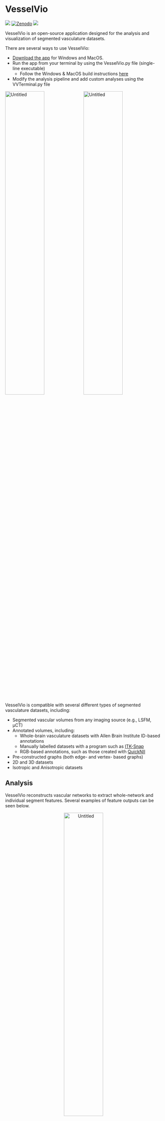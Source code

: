 # VesselVio
[![](https://img.shields.io/badge/Article-10.1016%2Fj.crmeth.2022.100189-blueviolet)](https://doi.org/10.1016/j.crmeth.2022.100189) [![Zenodo](https://img.shields.io/badge/Zenodo-10.5281%2Fzenodo.6147198-blue)](https://zenodo.org/badge/latestdoi/365252628) [![](https://img.shields.io/badge/Slack-Join%20us%20on%20Slack!-orange?logo=slack)](https://communityinviter.com/apps/vesselvio/join-vesselvio-on-slack)


VesselVio is an open-source application designed for the analysis and visualization of segmented vasculature datasets. 

There are several ways to use VesselVio:

- [Download the app](https://jacobbumgarner.github.io/VesselVio/Downloads.html) for Windows and MacOS.
- Run the app from your terminal by using the VesselVio.py file (single-line executable)
  - Follow the Windows & MacOS build instructions [here](https://jacobbumgarner.github.io/VesselVio/Build.html)
- Modify the analysis pipeline and add custom analyses using the VVTerminal.py file

<img align="center" width="50%" alt="Untitled" src="https://user-images.githubusercontent.com/70919881/149036341-2b1515ba-94f4-4c89-b774-10e70e5e65c1.png" /><img align="center" width="50%" alt="Untitled" src="https://user-images.githubusercontent.com/70919881/149036342-f8aecef3-84fe-4fe7-8e2e-4eac6d543795.png" />

VesselVio is compatible with several different types of segmented vasculature datasets, including:
- Segmented vascular volumes from any imaging source (e.g., LSFM, µCT)
- Annotated volumes, including:
  - Whole-brain vasculature datasets with Allen Brain Institute ID-based annotations
  - Manually labelled datasets with a program such as [ITK-Snap](http://www.itksnap.org/pmwiki/pmwiki.php)
  - RGB-based annotations, such as those created with [QuickNII](https://www.nitrc.org/projects/quicknii)
- Pre-constructed graphs (both edge- and vertex- based graphs)
- 2D and 3D datasets
- Isotropic and Anisotropic datasets


## Analysis
VesselVio reconstructs vascular networks to extract whole-network and individual segment features. Several examples of feature outputs can be seen below.

<p align="center">
  <img align="center" width="50%" alt="Untitled" src="https://user-images.githubusercontent.com/70919881/149639453-71c22b0a-7a0c-4c3f-8af5-f38aaf4027df.png" />
</p>

## Visualization
Visualization with VesselVio is made possible with [PyVista](https://github.com/pyvista/pyvista), an intuitive and high-level VTK package. Thanks to PyVista, users can easily visualize and examine their vasculature datasets with numerous options to create for accompanying figure images.


Mouse Retinal Vasculature | Human Brain 
:--: | :--:
<video src="https://user-images.githubusercontent.com/70919881/167666769-50043a25-3ef2-45d2-ba35-bba110bf6a44.mp4" /> | <video src="https://user-images.githubusercontent.com/70919881/121599523-28a3a480-ca11-11eb-8340-c29350998f02.mp4" />

## Segmentation Tips
If you are looking for help with segmenting your vasculature, there are numerous packages available for this process<sup>[1](https://github.com/ChristophKirst/ClearMap2)[2](https://github.com/vessap/vessap)[3](https://github.com/giesekow/deepvesselnet)</sup>.

## Contributing
Contributions to VesselVio are absolutely welcome! The [guide](https://github.com/JacobBumgarner/VesselVio/blob/main/CONTRIBUTING.md) to contributing should be read and followed. Briefly, [Issues](https://github.com/JacobBumgarner/VesselVio/issues) should be used for bug reports and feature requests. [Discussions](https://github.com/JacobBumgarner/VesselVio/discussions) and [Slack](https://communityinviter.com/apps/vesselvio/join-vesselvio-on-slack) should be used for general support or tutorial requests. Pull-requests should follow the guidelines described in the contributing document. Thank you!

## Other
Any suggestions, improvements, or comments should be directed to [Jacob Bumgarner](mailto:jacobbum21@gmail.com).

Feel free to join us on [Slack](https://communityinviter.com/apps/vesselvio/join-vesselvio-on-slack) for general communication or troubleshooting purposes!

## Citing VesselVio
<b>If you use VesselVio in your research, please cite our publication in <i>[Cell Reports Methods](https://www.cell.com/cell-reports-methods/fulltext/S2667-2375(22)00044-3)</i>.</b>

>Bumgarner JR, and Nelson RJ. (2022). Open-source analysis and visualization of segmented vasculature datasets with VesselVio. Cell Rep Methods 2, 100189. https://doi.org/10.1016/j.crmeth.2022.100189
  
BibTex:
```
@article{bumgarner2022vesselvio,
title = {Open-source analysis and visualization of segmented vasculature datasets with VesselVio},
journal = {Cell Reports Methods},
volume = {2},
number = {4},
pages = {100189},
year = {2022},
issn = {2667-2375},
doi = {https://doi.org/10.1016/j.crmeth.2022.100189},
url = {https://www.sciencedirect.com/science/article/pii/S2667237522000443},
author = {Jacob R. Bumgarner and Randy J. Nelson},
}
```
